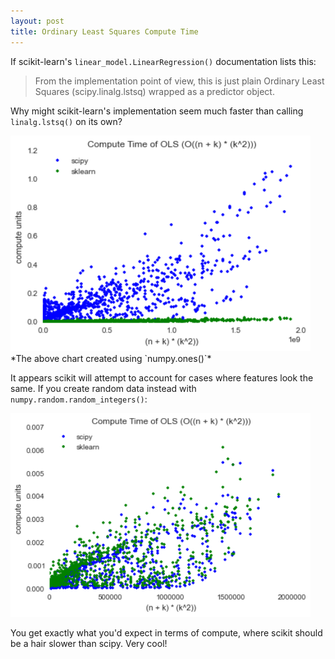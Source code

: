 ```yaml
---
layout: post
title: Ordinary Least Squares Compute Time
---
```


If scikit-learn's `linear_model.LinearRegression()` documentation lists this:

> From the implementation point of view, this is just plain Ordinary Least Squares (scipy.linalg.lstsq) wrapped as a predictor object.

Why might scikit-learn's implementation seem much faster than calling `linalg.lstsq()` on its own?

<img class='center' src='/public/images/s/sklearn_vs_scipy.png' width='480' />
<label class='center'>*The above chart created using `numpy.ones()`*</label>

It appears scikit will attempt to account for cases where features look the same. If you create random data instead with `numpy.random.random_integers()`:

<img class='center' src='/public/images/s/random_ols.png' width='480' />

You get exactly what you'd expect in terms of compute, where scikit should be a hair slower than scipy. Very cool!